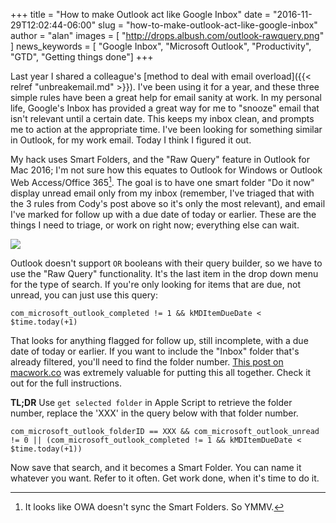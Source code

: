 +++
title = "How to make Outlook act like Google Inbox"
date = "2016-11-29T12:02:44-06:00"
slug = "how-to-make-outlook-act-like-google-inbox"
author = "alan"
images = [
"http://drops.albush.com/outlook-rawquery.png"
]
news_keywords = [ "Google Inbox", "Microsoft Outlook", "Productivity", "GTD", "Getting things done"]
+++

Last year I shared a colleague's [method to deal with email overload]({{< relref "unbreakemail.md" >}}). I've been using it for a year, and these three simple rules have been a great help for email sanity at work. In my personal life, Google's Inbox has provided a great way for me to "snooze" email that isn't relevant until a certain date. This keeps my inbox clean, and prompts me to action at the appropriate time. I've been looking for something similar in Outlook, for my work email. Today I think I figured it out.

My hack uses Smart Folders, and the "Raw Query" feature in Outlook for Mac 2016; I'm not sure how this equates to Outlook for Windows or Outlook Web Access/Office 365[^1]. The goal is to have one smart folder "Do it now" display unread email only from my inbox (remember, I've triaged that with the 3 rules from Cody's post above so it's only the most relevant), and email I've marked for follow up with a due date of today or earlier. These are the things I need to triage, or work on right now; everything else can wait.

![](http://drops.albush.com/outlook-rawquery.png)

Outlook doesn't support `OR` booleans with their query builder, so we have to use the "Raw Query" functionality. It's the last item in the drop down menu for the type of search. If you're only looking for items that are due, not unread, you can just use this query:

```
com_microsoft_outlook_completed != 1 && kMDItemDueDate < $time.today(+1)
```

That looks for anything flagged for follow up, still incomplete, with a due date of today or earlier. If you want to include the "Inbox" folder that's already filtered, you'll need to find the folder number. [This post on macwork.co](//www.macwork.co/home/2016/3/16/action-outlook) was extremely valuable for putting this all together. Check it out for the full instructions.

**TL;DR** Use `get selected folder` in Apple Script to retrieve the folder number, replace the 'XXX' in the query below with that folder number.

```
com_microsoft_outlook_folderID == XXX && com_microsoft_outlook_unread != 0 || (com_microsoft_outlook_completed != 1 && kMDItemDueDate < $time.today(+1))
```

Now save that search, and it becomes a Smart Folder. You can name it whatever  you want. Refer to it often. Get work done, when it's time to do it.

[^1]: It looks like OWA doesn't sync the Smart Folders. So YMMV.
